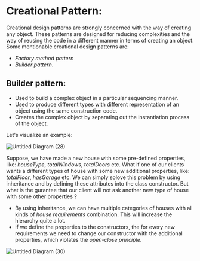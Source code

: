 
# Creational Pattern:
Creational design patterns are strongly concerned with the way of creating any object. These patterns are designed for reducing complexities and the way of reusing the code in a different manner in terms of creating an object. <br/>
Some mentionable creational design patterns are: 
- *Factory method pattern*
- *Builder pattern*. 

## Builder pattern:
- Used to build a complex object in a particular sequencing manner.
- Used to produce different types with different representation of an object using the same construction code.
- Creates the complex object by separating out the instantiation process of the object.

Let's visualize an example: <br/>

![Untitled Diagram (28)](https://github.com/Asibul-40/Some-useful-Design-Patterns/assets/77221075/07fba960-55d4-4e00-b87b-bacc1e4b131f)


Suppose, we have made a new house with some pre-defined properties, like: *houseType*, *totalWindows*, *totalDoors* etc. What if one of our clients wants a different types of house with some new additional properties, like: *totalFloor*, *hasGarage* etc. We can simply solove this problem by using inheritance and by defining these attributes into the class constructor.
But what is the gurantee that our client will not ask another new type of house with some other properties ?
- By using inheritance, we can have multiple categories of houses with all kinds of *house requirements* combination. This will increase the hierarchy quite a lot.
- If we define the properties to the constructors, the for every new requirements we need to change our constructor with the additional properties, which violates the *open-close principle*.

![Untitled Diagram (30)](https://github.com/Asibul-40/Some-useful-Design-Patterns/assets/77221075/df7cb762-636a-4801-8b8d-d9533396c60a)


